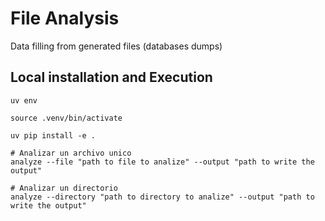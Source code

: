 # File Analysis

Data filling from generated files (databases dumps)

## Local installation and Execution

``` shell
uv env

source .venv/bin/activate

uv pip install -e .

# Analizar un archivo unico
analyze --file "path to file to analize" --output "path to write the output"

# Analizar un directorio
analyze --directory "path to directory to analize" --output "path to write the output"
```
